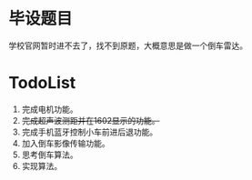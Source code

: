 # 毕设题目

学校官网暂时进不去了，找不到原题，大概意思是做一个倒车雷达。

# TodoList

1. 完成电机功能。
2. ~~完成超声波测距并在1602显示的功能。~~
3. 完成手机蓝牙控制小车前进后退功能。
4. 加入倒车影像传输功能。
5. 思考倒车算法。
6. 实现算法。